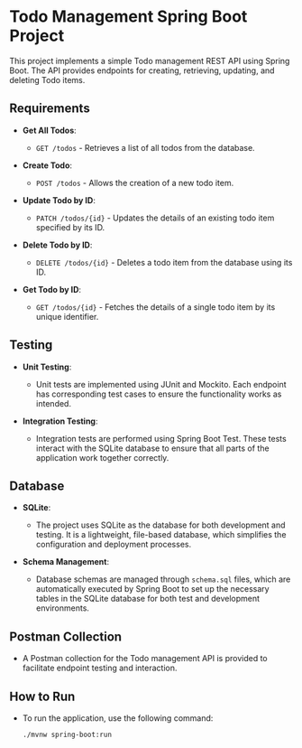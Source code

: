 # Todo Management Spring Boot Project

This project implements a simple Todo management REST API using Spring Boot. The API provides endpoints for creating, retrieving, updating, and deleting Todo items.

## Requirements

- **Get All Todos**: 
  - `GET /todos` - Retrieves a list of all todos from the database.

- **Create Todo**: 
  - `POST /todos` - Allows the creation of a new todo item.

- **Update Todo by ID**: 
  - `PATCH /todos/{id}` - Updates the details of an existing todo item specified by its ID.

- **Delete Todo by ID**: 
  - `DELETE /todos/{id}` - Deletes a todo item from the database using its ID.

- **Get Todo by ID**: 
  - `GET /todos/{id}` - Fetches the details of a single todo item by its unique identifier.

## Testing

- **Unit Testing**:
  - Unit tests are implemented using JUnit and Mockito. Each endpoint has corresponding test cases to ensure the functionality works as intended.

- **Integration Testing**:
  - Integration tests are performed using Spring Boot Test. These tests interact with the SQLite database to ensure that all parts of the application work together correctly.

## Database

- **SQLite**: 
  - The project uses SQLite as the database for both development and testing. It is a lightweight, file-based database, which simplifies the configuration and deployment processes.
  
- **Schema Management**:
  - Database schemas are managed through `schema.sql` files, which are automatically executed by Spring Boot to set up the necessary tables in the SQLite database for both test and development environments.

## Postman Collection

- A Postman collection for the Todo management API is provided to facilitate endpoint testing and interaction.

## How to Run

- To run the application, use the following command:
  ```shell
  ./mvnw spring-boot:run
